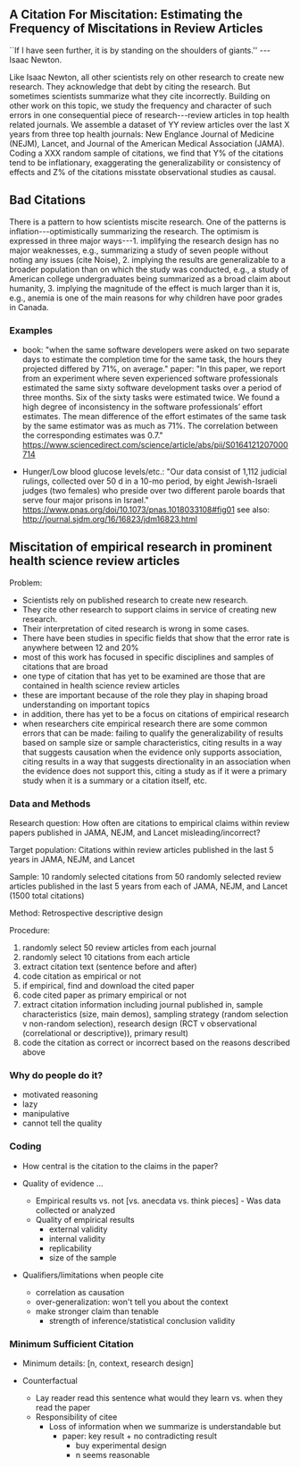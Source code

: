 ## A Citation For Miscitation: Estimating the Frequency of Miscitations in Review Articles

``If I have seen further, it is by standing on the shoulders of giants.'' --- Isaac Newton. 

Like Isaac Newton, all other scientists rely on other research to create new research. They acknowledge that debt by citing the research. But sometimes scientists summarize what they cite incorrectly. Building on other work on this topic, we study the frequency and character of such errors in one consequential piece of research---review articles in top health related journals. We assemble a dataset of YY review articles over the last X years from three top health journals: New Englance Journal of Medicine (NEJM), Lancet, and Journal of the American Medical Association (JAMA). Coding a XXX random sample of citations, we find that Y% of the citations tend to be inflationary, exaggerating the generalizability or consistency of effects and Z% of the citations misstate observational studies as causal.

## Bad Citations

There is a pattern to how scientists miscite research. One of the patterns is inflation---optimistically summarizing the research. The optimism is expressed in three major ways---1. implifying the research design has no major weaknesses, e.g., summarizing a study of seven people without noting any issues (cite Noise), 2. implying the results are generalizable to a broader population than on which the study was conducted, e.g., a study of American college undergraduates being summarized as a broad claim about humanity, 3. implying the magnitude of the effect is much larger than it is, e.g., anemia is one of the main reasons for why children have poor grades in Canada.

### Examples

* book: "when the same software developers were asked on two separate days to estimate the completion time for the same task, the hours they projected differed by 71%, on average." paper: "In this paper, we report from an experiment where seven experienced software professionals estimated the same sixty software development tasks over a period of three months. Six of the sixty tasks were estimated twice. We found a high degree of inconsistency in the software professionals’ effort estimates. The mean difference of the effort estimates of the same task by the same estimator was as much as 71%. The correlation between the corresponding estimates was 0.7." https://www.sciencedirect.com/science/article/abs/pii/S0164121207000714

* Hunger/Low blood glucose levels/etc.: "Our data consist of 1,112 judicial rulings, collected over 50 d in a 10-mo period, by eight Jewish-Israeli judges (two females) who preside over two different parole boards that serve four major prisons in Israel." https://www.pnas.org/doi/10.1073/pnas.1018033108#fig01 see also: http://journal.sjdm.org/16/16823/jdm16823.html

## Miscitation of empirical research in prominent health science review articles

Problem: 

- Scientists rely on published research to create new research.
- They cite other research to support claims in service of creating new research.  
- Their interpretation of cited research is wrong in some cases.
- There have been studies in specific fields that show that the error rate is anywhere between 12 and 20%
- most of this work has focused in specific disciplines and samples of citations that are broad
- one type of citation that has yet to be examined are those that are contained in health science review articles
- these are important because of the role they play in shaping broad understanding on important topics
- in addition, there has yet to be a focus on citations of empirical research
- when researchers cite empirical research there are some common errors that can be made:
	failing to qualify the generalizability of results based on sample size or sample characteristics, 
	citing results in a way that suggests causation when the evidence only supports association, 
	citing results in a way that suggests directionality in an association when the evidence does not support this, 
	citing a study as if it were a primary study when it is a summary or a citation itself, etc.

### Data and Methods

Research question: How often are citations to empirical claims within review papers published in JAMA, NEJM, and Lancet misleading/incorrect?

Target population: Citations within review articles published in the last 5 years in JAMA, NEJM, and Lancet

Sample: 10 randomly selected citations from 50 randomly selected review articles published in the last 5 years from each of JAMA, NEJM, and Lancet (1500 total citations)

Method: Retrospective descriptive design

Procedure: 

1. randomly select 50 review articles from each journal
2. randomly select 10 citations from each article
3. extract citation text (sentence before and after)
4. code citation as empirical or not
5. if empirical, find and download the cited paper
6. code cited paper as primary empirical or not
7. extract citation information including journal published in, sample characteristics (size, main demos), sampling strategy (random selection v non-random selection), research design (RCT v observational (correlational or descriptive)), primary result)
8. code the citation as correct or incorrect based on the reasons described above


### Why do people do it?

* motivated reasoning
* lazy
* manipulative
* cannot tell the quality

### Coding

* How central is the citation to the claims in the paper?

* Quality of evidence ...
	* Empirical results vs. not [vs. anecdata vs. think pieces] - Was data collected or analyzed
	* Quality of empirical results
		* external validity
		* internal validity
		* replicability
		* size of the sample

* Qualifiers/limitations when people cite
	* correlation as causation
	* over-generalization: won't tell you about the context
	* make stronger claim than tenable 
		- strength of inference/statistical conclusion validity

### Minimum Sufficient Citation

* Minimum details: [n, context, research design]

* Counterfactual
	* Lay reader read this sentence what would they learn vs. when they read the paper
	* Responsibility of citee
		- Loss of information when we summarize is understandable but 
			- paper: key result + no contradicting result 
				- buy experimental design
				- n seems reasonable
